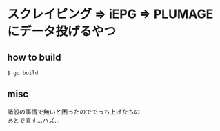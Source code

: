 # スクレイピング => iEPG => PLUMAGEにデータ投げるやつ

## how to build

`$ go build`

## misc
諸般の事情で無いと困ったのででっち上げたもの  
あとで直す...ハズ...   

